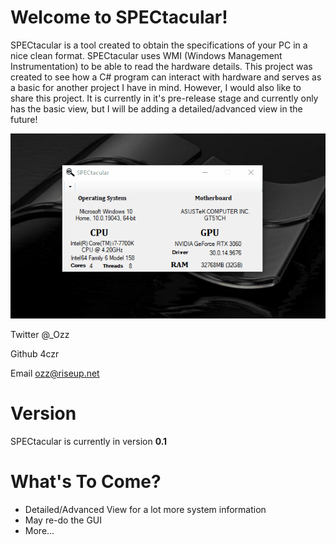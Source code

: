 # Welcome to SPECtacular!
SPECtacular is a tool created to obtain the specifications of your PC in a nice clean format. SPECtacular uses WMI (Windows Management Instrumentation) to be able to read the hardware details. This project was created to see how a C# program can interact with hardware and serves as a basic for another project I have in mind. However, I would also like to share this project. It is currently in it's pre-release stage and currently only has the basic view, but I will be adding a detailed/advanced view in the future!

![SPECtacular Preview](spectacular.gif)

Twitter @_Ozz

Github 4czr

Email ozz@riseup.net

# Version
SPECtacular is currently in version **0.1**

# What's To Come?
- Detailed/Advanced View for a lot more system information
- May re-do the GUI
- More...
